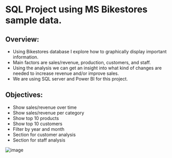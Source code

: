 # SQL Project using MS Bikestores sample data.

## Overview:

* Using Bikestores database I explore how to graphically display important information.
* Main factors are sales/revenue, production, customers, and staff.
* Using the analysis we can get an insight into what kind of changes are needed to increase revenue and/or improve sales.
* We are using SQL server and Power BI for this project.

## Objectives:

* Show sales/revenue over time
* Show sales/revenue per category
* Show top 10 products
* Show top 10 customers
* Filter by year and month
* Section for customer analysis
* Section for staff analysis

![image](https://user-images.githubusercontent.com/126109206/225725193-a23198d2-2449-4137-864b-479cb692e767.png)
